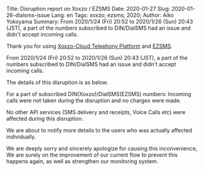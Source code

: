 Title: Disruption report on Xoxzo / EZSMS
Date: 2020-01-27
Slug: 2020-01-26-dialsms-issue
Lang: en
Tags: xoxzo; ezsms; 2020;
Author: Aiko Yokoyama
Summary: From 2020/1/24 (Fri) 20:52 to 2020/1/26 (Sun) 20:43 (JST), a part of the numbers subscribed to DIN/DialSMS had an issue and didn't accept incoming calls. 


Thank you for using [Xoxzo-Cloud Telephony Platform](https://www.xoxzo.com/en/) and [EZSMS](https://www.ezsms.biz/en/).

From 2020/1/24 (Fri) 20:52 to 2020/1/26 (Sun) 20:43 (JST), a part of the numbers subscribed to DIN/DialSMS had an issue and didn't accept incoming calls. 

The details of this disruption is as below.

For a part of subscribed DIN(Xoxzo)/DialSMS(EZSMS) numbers:
Incoming calls were not taken during the disruption and no charges were made.



No other API services (SMS delivery and receipts, Voice Calls etc) 
were affected during this disruption.

We are about to notify more details to the users who was actually affected individually.

We are deeply sorry and sincerely apologize for causing this inconvenience,
We are surely on the improvement of our current flow to prevent this happens again, 
as well as strengthen our monitoring system.

